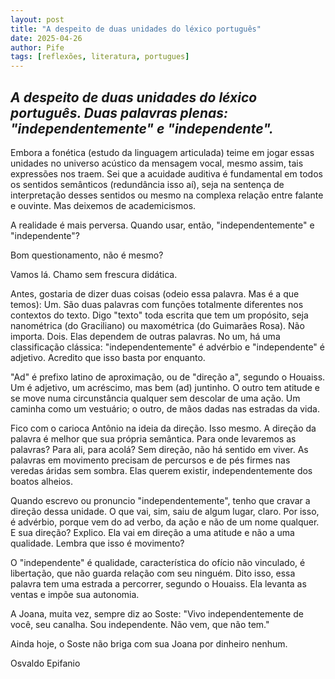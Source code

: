 ```yaml
---
layout: post
title: "A despeito de duas unidades do léxico português"
date: 2025-04-26
author: Pife
tags: [reflexões, literatura, portugues]
---
```


## *A despeito de duas unidades do léxico português. Duas palavras plenas: "independentemente" e "independente".*

Embora a fonética (estudo da linguagem articulada) teime em jogar essas unidades no universo acústico da mensagem vocal, mesmo assim, tais expressões nos traem. Sei que a acuidade auditiva é fundamental em todos os sentidos semânticos (redundância isso aí), seja na sentença de interpretação desses sentidos ou mesmo na complexa relação entre falante e ouvinte. 
Mas deixemos de academicismos.

A realidade é mais perversa. Quando usar, então, "independentemente" e "independente"? 

Bom questionamento, não é mesmo?

Vamos lá. Chamo sem frescura didática.

Antes, gostaria de dizer duas coisas (odeio essa palavra. Mas é a que temos): Um. São duas palavras com funções totalmente diferentes nos contextos do texto. Digo "texto" toda escrita que tem um propósito, seja nanométrica (do Graciliano) ou maxométrica (do Guimarães Rosa). Não importa. Dois. Elas dependem de outras palavras. No um, há uma classificação clássica: "independentemente" é advérbio e "independente" é adjetivo. Acredito que isso basta por enquanto.

"Ad" é prefixo latino de aproximação, ou de "direção a", segundo o Houaiss. Um é adjetivo, um acréscimo, mas bem (ad) juntinho. O outro tem atitude e se move numa circunstância qualquer sem descolar de uma ação. Um caminha como um vestuário; o outro, de mãos dadas nas estradas da  vida.

Fico com o carioca Antônio na ideia da direção. Isso mesmo. A direção da palavra é melhor que sua própria semântica. Para onde levaremos as palavras? Para ali, para acolá? Sem direção,  não há sentido em viver. As palavras em movimento precisam de percursos e de pés firmes nas veredas áridas sem sombra. Elas querem existir, independentemente  dos boatos alheios. 

Quando escrevo ou pronuncio "independentemente", tenho que cravar a direção dessa unidade. O que vai, sim, saiu de algum lugar, claro. Por isso, é advérbio, porque vem do ad verbo, da ação e não de um nome qualquer. E sua direção? Explico. Ela vai em direção a uma atitude e não a uma qualidade. Lembra que isso é movimento?

O "independente" é qualidade, característica do ofício não vinculado,  é libertação, que não guarda relação com seu ninguém. Dito isso, essa palavra tem uma estrada a percorrer, segundo o Houaiss. Ela levanta as ventas e impõe sua autonomia.

A Joana, muita vez,  sempre diz ao Soste: "Vivo independentemente de você, seu canalha. Sou independente. Não vem, que não tem."

Ainda hoje, o Soste não briga com sua Joana por dinheiro nenhum.

Osvaldo Epifanio

